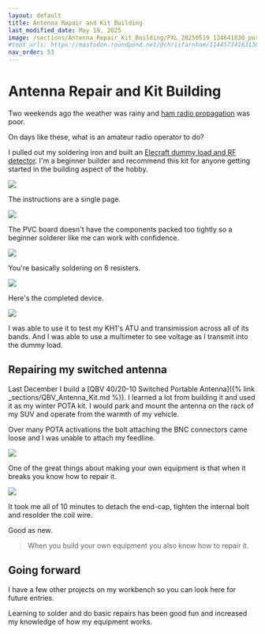 ```yaml
---
layout: default
title: Antenna Repair and Kit Building
last_modified_date: May 19, 2025
image: /sections/Antenna_Repair_Kit_Building/PXL_20250519_124641030_portrait.jpg
#toot_urls: https://mastodon.roundpond.net/@chrisfarnham/114457341631389993
nav_order: 53
---
```


# Antenna Repair and Kit Building

Two weekends ago the weather was rainy and [ham radio propagation](https://solar.w5mmw.net/) was poor.

On days like these, what is an amateur radio operator to do?

I pulled out my soldering iron and built an
[Elecraft dummy load and RF detector](https://elecraft.com/products/dl2-dummy-load-kit). I'm a beginner
builder and recommend this kit for anyone getting started in the building aspect of the hobby.

![](PXL_20250510_143615104.jpg)

The instructions are a single page.

![](PXL_20250510_150600656.jpg)

The PVC board doesn't have the components packed too tightly so a beginner solderer like me can
work with confidence.

![](PXL_20250510_151847803.jpg)

You're basically soldering on 8 resisters.

![](dummy_load_closeup.jpg)

Here's the completed device.

![](PXL_20250519_124641030_portrait.jpg)

I was able to use it to test my KH1's ATU and transimission across all of its bands. And I was able to use a multimeter to
see voltage as I transmit into the dummy load.

## Repairing my switched antenna

Last December I build a [QBV 40/20-10 Switched Portable Antenna]({% link _sections/QBV_Antenna_Kit.md %}). I learned
a lot from building it and used it as my winter POTA kit. I would park and mount the antenna on the rack of my SUV
and operate from the warmth of my vehicle.

Over many POTA activations the bolt attaching the BNC connectors came loose and I was unable to attach my feedline.

![](PXL_20250510_190735476.jpg)

One of the great things about making your own equipment is that when it breaks you know how to repair it.

![](PXL_20250510_191307574_portrait.jpg)

It took me all of 10 minutes to detach the end-cap, tighten the internal bolt and resolder the coil wire.

Good as new.

> When you build your own equipment you also know how to repair it.

## Going forward

I have a few other projects on my workbench so you can look here for future entries.

Learning to solder and do basic repairs has been good fun and increased my knowledge of how
my equipment works.
